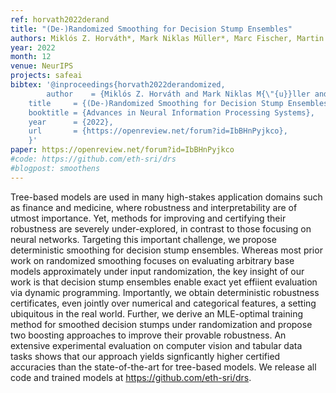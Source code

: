 ```yaml
---
ref: horvath2022derand
title: "(De-)Randomized Smoothing for Decision Stump Ensembles"
authors: Miklós Z. Horváth*, Mark Niklas Müller*, Marc Fischer, Martin Vechev
year: 2022
month: 12
venue: NeurIPS
projects: safeai
bibtex: '@inproceedings{horvath2022derandomized,
      	author    = {Miklós Z. Horváth and Mark Niklas M{\"{u}}ller and Marc Fischer and Martin Vechev},
	title     = {(De-)Randomized Smoothing for Decision Stump Ensembles},
	booktitle = {Advances in Neural Information Processing Systems},
	year      = {2022},
	url       = {https://openreview.net/forum?id=IbBHnPyjkco},
	}'
paper: https://openreview.net/forum?id=IbBHnPyjkco
#code: https://github.com/eth-sri/drs
#blogpost: smoothens
---
```


Tree-based models are used in many high-stakes application domains such as finance and medicine, where robustness and interpretability are of utmost importance. Yet, methods for improving and certifying their robustness are severely under-explored, in contrast to those focusing on neural networks. Targeting this important challenge, we propose deterministic smoothing for decision stump ensembles. Whereas most prior work on randomized smoothing focuses on evaluating arbitrary base models approximately under input randomization, the key insight of our work is that decision stump ensembles enable exact yet effiient evaluation via dynamic programming. Importantly, we obtain deterministic robustness certificates, even jointly over numerical and categorical features, a setting ubiquitous in the real world. Further, we derive an MLE-optimal training method for smoothed decision stumps under randomization and propose two boosting approaches to improve their provable robustness. An extensive experimental evaluation on computer vision and tabular data tasks shows that our approach yields signficantly higher certified accuracies than the state-of-the-art for tree-based models. We release all code and trained models at https://github.com/eth-sri/drs.
